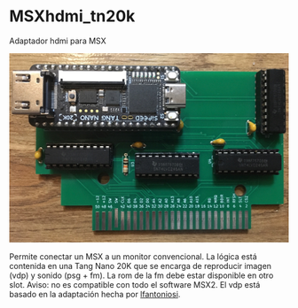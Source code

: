 # MSXhdmi_tn20k
Adaptador hdmi para MSX

![Pantallazo](/pantallazo.jpg)

Permite conectar un MSX a un monitor convencional. La lógica está contenida en una Tang Nano 20K que se encarga de reproducir imagen (vdp) y sonido (psg + fm). La rom de la fm debe estar disponible en otro slot. Aviso: no es compatible con todo el software MSX2. El vdp está basado en la adaptación hecha por [lfantoniosi](https://github.com/lfantoniosi).